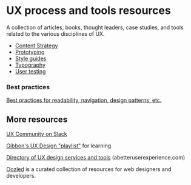 # UX process and tools resources

A collection of articles, books, thought leaders, case studies, and tools related to the various disciplines of UX.

* [Content Strategy](content-strategy.md)
* [Prototyping](prototyping.md)
* [Style guides](style-guides.md)
* [Typography](typography.md)
* [User testing](user-testing.md)

### Best practices

[Best practices for readability, navigation, design patterns, etc.](best-practices.md)

## More resources

[UX Community on Slack](http://www.designerhangout.co/)

[Gibbon's UX Design "playlist"](https://gibbon.co/uxdesign/) for learning

[Directory of UX design services and tools](http://abetteruserexperience.com/ux-directory/) (abetteruserexperience.com)

[Oozled](http://oozled.com/) is a curated collection of resources for web designers and developers.
